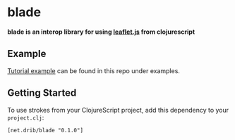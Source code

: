 # blade

**blade is an interop library for using [leaflet.js](http://leafletjs.com/) from clojurescript**


## Example

[Tutorial example](http://s.trokes.org/dribnet/4326898) can be found in this repo under examples.

## Getting Started 

To use strokes from your ClojureScript project, 
add this dependency to your `project.clj`:

    [net.drib/blade "0.1.0"]

